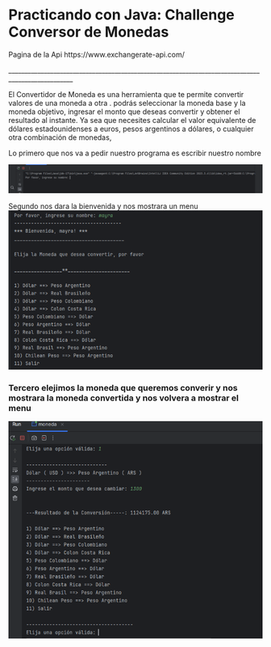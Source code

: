 <h1>Practicando con Java: Challenge Conversor de Monedas</h1>
<p>Pagina de la Api https://www.exchangerate-api.com/ </p>
__________________________________________________________________________________________________

El Convertidor de Moneda es una herramienta que te permite convertir valores de una moneda a otra .
podrás seleccionar la moneda base y la moneda objetivo, ingresar el monto que deseas convertir y obtener el resultado al instante. 
Ya sea que necesites calcular el valor equivalente de dólares estadounidenses a euros, pesos argentinos a dólares, o cualquier otra combinación de monedas,

Lo primero que nos va a pedir nuestro programa es escribir nuestro nombre

![Inicio Moneda](https://github.com/mayhrina30/Conversor-de-moneda--Alura./blob/master/iniciomoneda.png)

Segundo nos dara la bienvenida y nos mostrara un menu 
![Menu](https://github.com/mayhrina30/Conversor-de-moneda--Alura./blob/master/menu3.png)

<H3>Tercero elejimos la moneda que queremos converir y nos mostrara la moneda convertida y nos volvera a mostrar el menu</H3>

![Menu](https://github.com/mayhrina30/Conversor-de-moneda--Alura./blob/master/menu2.png)
